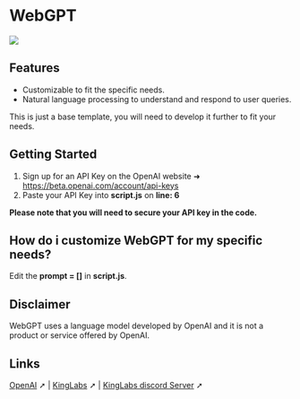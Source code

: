 # WebGPT
![](https://cdn.discordapp.com/attachments/970803532443836468/1068907870697029702/KLxOpenAI_.png)

## Features
- Customizable to fit the specific needs.
- Natural language processing to understand and respond to user queries.

This is just a base template, you will need to develop it further to fit your needs.
## Getting Started
1. Sign up for an API Key on the OpenAI website ➜ https://beta.openai.com/account/api-keys
2. Paste your API Key into **script.js** on **line: 6**

**Please note that you will need to secure your API key in the code.**

## How do i customize WebGPT for my specific needs?

Edit the **prompt = []** in **script.js**.

## Disclaimer
WebGPT uses a language model developed by OpenAI and it is not a product or service offered by OpenAI.

## Links
[OpenAI](https://openai.com/) ➚  | [KingLabs](https://kinglabs.co.uk) ➚ | [KingLabs discord Server](https://discord.gg/J5FwejrmEF) ➚
